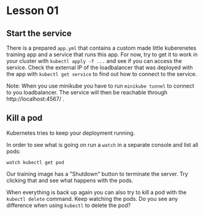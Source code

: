 # Lesson 01

## Start the service 

There is a prepared `app.yml` that contains a custom made little kuberenetes training app and 
a service that runs this app. For now, try to get it to work in your cluster with `kubectl apply -f ...` 
and see if you can access the service. 
Check the external IP of the loadbalancer that was deployed with the app with `kubectl get service` 
to find out how to connect to the service.

Note: When you use minikube you have to run `minikube tunnel` to connect to you loadbalancer. 
The service will then be reachable through http://localhost:4567/ .

## Kill a pod

Kubernetes tries to keep your deployment running.

In order to see what is going on run a `watch` in a separate console and list all pods:

```
watch kubectl get pod
```

Our training image has a "Shutdown" button to terminate the server. Try clicking that and see what happens 
with the pods.

When everything is back up again you can also try to kill a pod with the `kubectl delete` command. 
Keep watching the pods. Do you see any difference when using `kubectl` to delete the pod? 


